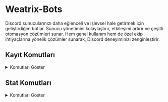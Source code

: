 # Weatrix-Bots

Discord sunucularınızı daha eğlenceli ve işlevsel hale getirmek için geliştirdiğim botlar. Sunucu yönetimini kolaylaştırır, etkileşimi artırır ve çeşitli otomasyon çözümleri sunar. Hem genel kullanım hem de özel ekip ihtiyaçlarına yönelik çözümler sunarak, Discord deneyiminizi zenginleştirir.

## Kayıt Komutları

<details>
  <summary>Komutları Göster</summary>

  | Komut  | Resim                                                                                                  |
  | ------ | ------------------------------------------------------------------------------------------------------ |
  | Kayıt   | ![Kayıt Komutu](https://github.com/user-attachments/assets/bdcf6d00-ed7c-40c3-bc45-62a15fc9aae5)   |
  | Kayıtsız    | ![Kayıtsız Komutu](https://github.com/user-attachments/assets/32e6b93f-8fe8-4f06-8e8e-8e16a18b9ccd)    |
  | İsimler    | ![İsimler Komutu](https://github.com/user-attachments/assets/8a4c2725-dccb-49cc-b789-ca2039d95f87)  |
  | İsim    | ![İsim Komutu](https://github.com/user-attachments/assets/36051e4f-ac74-4802-ae78-d7727684431c)    |
  | Cinsiyet    | ![Cinsiyet Komutu](https://github.com/user-attachments/assets/8dd006d0-604c-4479-acf7-4b7504c6b005)    |

</details>

## Stat Komutları

<details>
  <summary>Komutları Göster</summary>

  | Komut  | Resim                                                                                                  |
  | ------ | ------------------------------------------------------------------------------------------------------ |
  | Stat   | ![Stat Komutu](https://github.com/user-attachments/assets/9f84a693-0602-4dbe-ab24-bd53d4fb5da5)   |
  | Top    | ![Top Komutu](https://github.com/user-attachments/assets/41fc5e56-6935-45cd-a4f3-6b921cfc4a22)    |
  | Level  | ![Level Komutu](https://github.com/user-attachments/assets/a278378d-a019-43cf-9ae5-03847bca6ef3)  |

</details>
